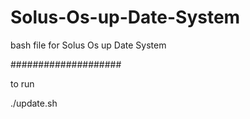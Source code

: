 # Solus-Os-up-Date-System
bash file for Solus Os up Date System


####################


to run

./update.sh

